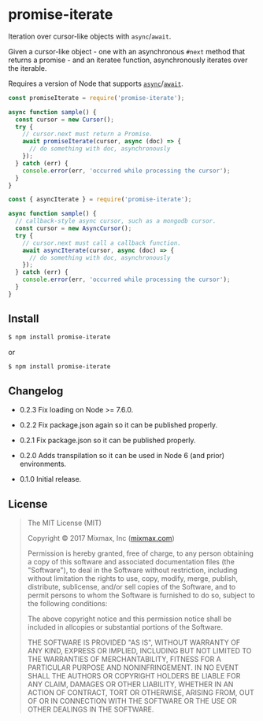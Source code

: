 promise-iterate
===============

Iteration over cursor-like objects with `async`/`await`.

Given a cursor-like object - one with an asynchronous `#next` method that returns a promise - and an
iteratee function, asynchronously iterates over the iterable.

Requires a version of Node that supports [`async`][async]/[`await`][await].

```js
const promiseIterate = require('promise-iterate');

async function sample() {
  const cursor = new Cursor();
  try {
    // cursor.next must return a Promise.
    await promiseIterate(cursor, async (doc) => {
      // do something with doc, asynchronously
    });
  } catch (err) {
    console.error(err, 'occurred while processing the cursor');
  }
}
```

```js
const { asyncIterate } = require('promise-iterate');

async function sample() {
  // callback-style async cursor, such as a mongodb cursor.
  const cursor = new AsyncCursor();
  try {
    // cursor.next must call a callback function.
    await asyncIterate(cursor, async (doc) => {
      // do something with doc, asynchronously
    });
  } catch (err) {
    console.error(err, 'occurred while processing the cursor');
  }
}
```

Install
-------

```sh
$ npm install promise-iterate
```

or

```sh
$ npm install promise-iterate
```

Changelog
---------

* 0.2.3 Fix loading on Node >= 7.6.0.

* 0.2.2 Fix package.json again so it can be published properly.

* 0.2.1 Fix package.json so it can be published properly.

* 0.2.0 Adds transpilation so it can be used in Node 6 (and prior) environments.

* 0.1.0 Initial release.

License
-------

> The MIT License (MIT)
>
> Copyright &copy; 2017 Mixmax, Inc ([mixmax.com](https://mixmax.com))
>
> Permission is hereby granted, free of charge, to any person obtaining a copy of this software and associated documentation files (the "Software"), to deal in the Software without restriction, including without limitation the rights to use, copy, modify, merge, publish, distribute, sublicense, and/or sell copies of the Software, and to permit persons to whom the Software is furnished to do so, subject to the following conditions:
>
> The above copyright notice and this permission notice shall be included in allcopies or substantial portions of the Software.
>
> THE SOFTWARE IS PROVIDED "AS IS", WITHOUT WARRANTY OF ANY KIND, EXPRESS OR IMPLIED, INCLUDING BUT NOT LIMITED TO THE WARRANTIES OF MERCHANTABILITY, FITNESS FOR A PARTICULAR PURPOSE AND NONINFRINGEMENT. IN NO EVENT SHALL THE AUTHORS OR COPYRIGHT HOLDERS BE LIABLE FOR ANY CLAIM, DAMAGES OR OTHER LIABILITY, WHETHER IN AN ACTION OF CONTRACT, TORT OR OTHERWISE, ARISING FROM, OUT OF OR IN CONNECTION WITH THE SOFTWARE OR THE USE OR OTHER DEALINGS IN THE SOFTWARE.

[async]: https://developer.mozilla.org/en-US/docs/Web/JavaScript/Reference/Statements/async_function
[await]: https://developer.mozilla.org/en-US/docs/Web/JavaScript/Reference/Operators/await

